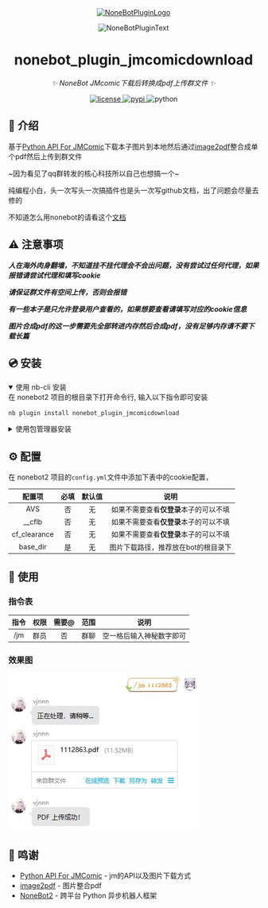 <div align="center">
  <a href="https://v2.nonebot.dev/store"><img src="https://github.com/A-kirami/nonebot-plugin-template/blob/resources/nbp_logo.png" width="180" height="180" alt="NoneBotPluginLogo"></a>
  <br>
  <p><img src="https://github.com/A-kirami/nonebot-plugin-template/blob/resources/NoneBotPlugin.svg" width="240" alt="NoneBotPluginText"></p>
</div>

<div align="center">

# nonebot_plugin_jmcomicdownload

_✨ NoneBot JMcomic下载后转换成pdf上传群文件 ✨_


<a href="./LICENSE">
    <img src="https://img.shields.io/github/license/watshon14/nonebot_plugin_jmcomicdownload.svg" alt="license">
</a>
<a href="https://pypi.python.org/pypi/nonebot_plugin_jmcomicdownload.svg">
    <img src="https://img.shields.io/pypi/v/nonebot_plugin_jmcomicdownload.svg" alt="pypi">
</a>
<img src="https://img.shields.io/badge/python-3.9+-blue.svg" alt="python">

</div>


## 📖 介绍

基于[Python API For JMComic](https://github.com/hect0x7/JMComic-Crawler-Python)下载本子图片到本地然后通过[image2pdf](https://github.com/salikx/image2pdf)整合成单个pdf然后上传到群文件

~因为看见了qq群转发的核心科技所以自己也想搞一个~

纯编程小白，头一次写头一次搞插件也是头一次写github文档，出了问题会尽量去修的

不知道怎么用nonebot的请看这个[文档](https://github.com/Refound-445/nonebot-plugin-nailongremove/blob/main/docs/tutorial.md)

## ⚠️ 注意事项

***人在海外肉身翻墙，不知道挂不挂代理会不会出问题，没有尝试过任何代理，如果报错请尝试代理和填写cookie***

***请保证群文件有空间上传，否则会报错***

***有一些本子是只允许登录用户查看的，如果想要查看请填写对应的cookie信息***

***图片合成pdf的这一步需要先全部转进内存然后合成pdf，没有足够内存请不要下载长篇***

## 💿 安装

<details open>
<summary>使用 nb-cli 安装</summary>
在 nonebot2 项目的根目录下打开命令行, 输入以下指令即可安装

    nb plugin install nonebot_plugin_jmcomicdownload

</details>

<details>
<summary>使用包管理器安装</summary>
在 nonebot2 项目的插件目录下, 打开命令行, 根据你使用的包管理器, 输入相应的安装命令

<details>
<summary>pip</summary>

    pip install nonebot_plugin_jmcomicdownload
</details>
<details>
<summary>pdm</summary>

    pdm add nonebot_plugin_jmcomicdownload
</details>
<details>
<summary>poetry</summary>

    poetry add nonebot_plugin_jmcomicdownload
</details>
<details>
<summary>conda</summary>

    conda install nonebot_plugin_jmcomicdownload
</details>

打开 nonebot2 项目根目录下的 `pyproject.toml` 文件, 在 `[tool.nonebot]` 部分追加写入

    plugins = ["nonebot_plugin_jmcomicdownload"]

</details>

## ⚙️ 配置

在 nonebot2 项目的`config.yml`文件中添加下表中的cookie配置，

| 配置项 | 必填 | 默认值 | 说明 |
|:-----:|:----:|:----:|:----:|
| AVS | 否 | 无 | 如果不需要查看**仅登录**本子的可以不填 |
| __cflb | 否 | 无 | 如果不需要查看**仅登录**本子的可以不填 |
| cf_clearance | 否 | 无 | 如果不需要查看**仅登录**本子的可以不填 |
| base_dir | 是 | 无 | 图片下载路径，推荐放在bot的根目录下 |



## 🎉 使用
### 指令表
| 指令 | 权限 | 需要@ | 范围 | 说明 |
|:-----:|:----:|:----:|:----:|:----:|
| /jm | 群员 | 否 | 群聊 | 空一格后输入神秘数字即可 |

### 效果图
![下载效果图](./doc/sample_screenshot.jpg)


## 🙏 鸣谢

- [Python API For JMComic](https://github.com/hect0x7/JMComic-Crawler-Python) - jm的API以及图片下载方式
- [image2pdf](https://github.com/salikx/image2pdf) - 图片整合pdf
- [NoneBot2](https://github.com/nonebot/nonebot2) - 跨平台 Python 异步机器人框架

